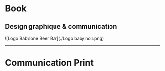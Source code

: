 # Book

## Design graphique & communication

![Logo Babylone Beer Bar](./Logo baby noir.png)

---
# Communication Print


